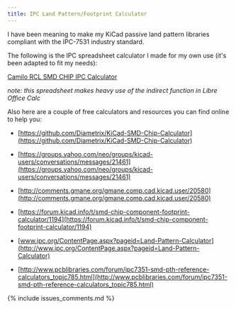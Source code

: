 ```yaml
---
title: IPC Land Pattern/Footprint Calculator
---
```


I have been meaning to make my KiCad passive land pattern libraries compliant 
with the IPC-7531 industry standard.

The following is the IPC spreadsheet calculator I made for my own use 
(it's been adapted to fit my needs):

[Camilo RCL SMD CHIP IPC Calculator](https://github.com/camilotejeiro/kicad_tools_scripts/blob/master/rcl_smd_chip_ipc_calculators/rcl_smd_chip_ipc_calculator_cat.ods)

_note: this spreadsheet makes heavy use of the indirect function in Libre 
Office Calc_

Also here are a couple of free calculators and resources you can find online to 
help you:
    
* [https://github.com/Diametrix/KiCad-SMD-Chip-Calculator](https://github.com/Diametrix/KiCad-SMD-Chip-Calculator)


* [https://groups.yahoo.com/neo/groups/kicad-users/conversations/messages/21461](https://groups.yahoo.com/neo/groups/kicad-users/conversations/messages/21461)


* [http://comments.gmane.org/gmane.comp.cad.kicad.user/20580](http://comments.gmane.org/gmane.comp.cad.kicad.user/20580)


* [https://forum.kicad.info/t/smd-chip-component-footprint-calculator/1194](https://forum.kicad.info/t/smd-chip-component-footprint-calculator/1194)


* [www.ipc.org/ContentPage.aspx?pageid=Land-Pattern-Calculator](http://www.ipc.org/ContentPage.aspx?pageid=Land-Pattern-Calculator)

    
* [http://www.pcblibraries.com/forum/ipc7351-smd-pth-reference-calculators_topic785.html](http://www.pcblibraries.com/forum/ipc7351-smd-pth-reference-calculators_topic785.html)

{% include issues_comments.md %}
